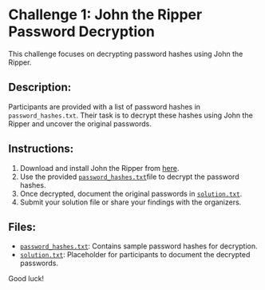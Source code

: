 # Challenge 1: John the Ripper Password Decryption

This challenge focuses on decrypting password hashes using John the Ripper.

## Description:
Participants are provided with a list of password hashes in `password_hashes.txt`. Their task is to decrypt these hashes using John the Ripper and uncover the original passwords.

## Instructions:
1. Download and install John the Ripper from [here](https://www.openwall.com/john/).
2. Use the provided [`password_hashes.txt`](https://github.com/Paras231198/CaptureTheFlag_Portfolio/blob/main/Challenge_1_JohnTheRipper/password_hashes.txt)file to decrypt the password hashes.
3. Once decrypted, document the original passwords in [`solution.txt`](https://github.com/Paras231198/CaptureTheFlag_Portfolio/blob/main/Challenge_1_JohnTheRipper/solution.txt).
4. Submit your solution file or share your findings with the organizers.

## Files:
- [`password_hashes.txt`](https://github.com/Paras231198/CaptureTheFlag_Portfolio/blob/main/Challenge_1_JohnTheRipper/password_hashes.txt): Contains sample password hashes for decryption.
- [`solution.txt`](https://github.com/Paras231198/CaptureTheFlag_Portfolio/blob/main/Challenge_1_JohnTheRipper/solution.txt): Placeholder for participants to document the decrypted passwords.

Good luck!
